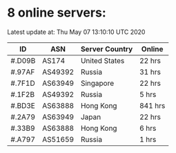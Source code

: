 # 8 online servers:

Latest update at: Thu May 07 13:10:10 UTC 2020

| ID | ASN | Server Country | Online |
| -- | --- | -------------- | ------ |
| #.D09B | AS174 | United States | 22 hrs |
| #.97AF | AS49392 | Russia | 31 hrs |
| #.7F1D | AS63949 | Singapore | 22 hrs |
| #.1F2B | AS49392 | Russia | 5 hrs |
| #.BD3E | AS63888 | Hong Kong | 841 hrs |
| #.2A79 | AS63949 | Japan | 22 hrs |
| #.33B9 | AS63888 | Hong Kong | 6 hrs |
| #.A797 | AS51659 | Russia | 1 hrs |

